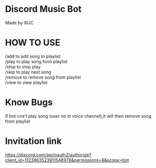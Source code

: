 # Discord Music Bot
Made by WJC

# HOW TO USE

/add to add song to playlist<br>
/play to play song form playlist<br>
/stop to stop play<br>
/skip to play next song<br>
/remove to remove song from playlist<br>
/view to view playlist

# Know Bugs
If bot cna't play song (user no in voice channel),it will then remove song from playlist

# Invitation link
https://discord.com/api/oauth2/authorize?client_id=1123863523911548978&permissions=8&scope=bot
